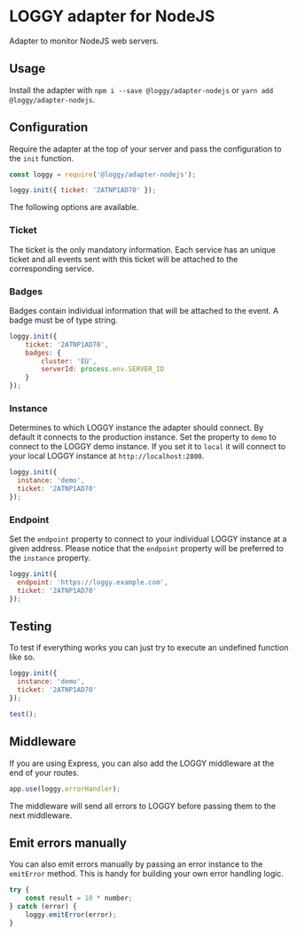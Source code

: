 # LOGGY adapter for NodeJS

Adapter to monitor NodeJS web servers.

## Usage

Install the adapter with `npm i --save @loggy/adapter-nodejs` or `yarn add @loggy/adapter-nodejs`.

## Configuration

Require the adapter at the top of your server and pass the configuration to the `init` function.

```javascript
const loggy = require('@loggy/adapter-nodejs');

loggy.init({ ticket: '2ATNP1AD70' });
```

The following options are available.

### Ticket

The ticket is the only mandatory information. Each service has an unique ticket and all events sent with this ticket will be attached to the corresponding service.

### Badges

Badges contain individual information that will be attached to the event. A badge must be of type string.

```javascript
loggy.init({
    ticket: '2ATNP1AD70',
    badges: {
        cluster: 'EU',
        serverId: process.env.SERVER_ID
    }
});
```

### Instance

Determines to which LOGGY instance the adapter should connect. By default it connects to the production instance. Set the property to `demo` to connect to the LOGGY demo instance. If you set it to `local` it will connect to your local LOGGY instance at `http://localhost:2800`.

```javascript
loggy.init({
  instance: 'demo',
  ticket: '2ATNP1AD70'
});
```

### Endpoint

Set the `endpoint` property to connect to your individual LOGGY instance at a given address. Please notice that the `endpoint` property will be preferred to the `instance` property.

```javascript
loggy.init({
  endpoint: 'https://loggy.example.com',
  ticket: '2ATNP1AD70'
});
```

## Testing

To test if everything works you can just try to execute an undefined function like so.

```javascript
loggy.init({
  instance: 'demo',
  ticket: '2ATNP1AD70'
});

test();
```

## Middleware

If you are using Express, you can also add the LOGGY middleware at the end of your routes.

```javascript
app.use(loggy.errorHandler);
```
The middleware will send all errors to LOGGY before passing them to the next middleware.

## Emit errors manually

You can also emit errors manually by passing an error instance to the `emitError` method. This is handy for building your own error handling logic.

```javascript
try {
    const result = 10 * number;
} catch (error) {
    loggy.emitError(error);
}
```